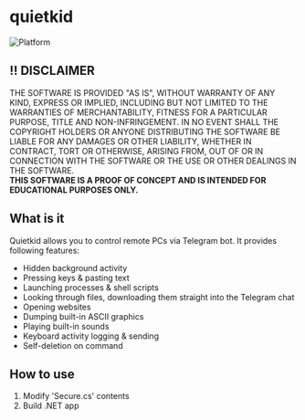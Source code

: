 # quietkid
![Platform](https://img.shields.io/badge/platform-Windows-blue)
## ‼️ DISCLAIMER
THE SOFTWARE IS PROVIDED "AS IS", WITHOUT WARRANTY OF ANY KIND, EXPRESS OR
IMPLIED, INCLUDING BUT NOT LIMITED TO THE WARRANTIES OF MERCHANTABILITY,
FITNESS FOR A PARTICULAR PURPOSE, TITLE AND NON-INFRINGEMENT. IN NO EVENT
SHALL THE COPYRIGHT HOLDERS OR ANYONE DISTRIBUTING THE SOFTWARE BE LIABLE
FOR ANY DAMAGES OR OTHER LIABILITY, WHETHER IN CONTRACT, TORT OR OTHERWISE,
ARISING FROM, OUT OF OR IN CONNECTION WITH THE SOFTWARE OR THE USE OR OTHER
DEALINGS IN THE SOFTWARE.\
__THIS SOFTWARE IS A PROOF OF CONCEPT AND IS INTENDED FOR EDUCATIONAL PURPOSES ONLY.__
## What is it
Quietkid allows you to control remote PCs via Telegram bot. It provides following features:
- Hidden background activity
- Pressing keys & pasting text
- Launching processes & shell scripts
- Looking through files, downloading them straight into the Telegram chat
- Opening websites
- Dumping built-in ASCII graphics
- Playing built-in sounds
- Keyboard activity logging & sending
- Self-deletion on command
## How to use
1. Modify 'Secure.cs' contents
2. Build .NET app
